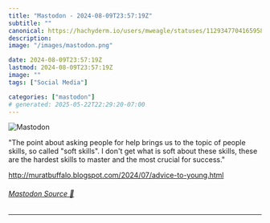 ```yaml
---
title: "Mastodon - 2024-08-09T23:57:19Z"
subtitle: ""
canonical: https://hachyderm.io/users/mweagle/statuses/112934770416595820
description:
image: "/images/mastodon.png"

date: 2024-08-09T23:57:19Z
lastmod: 2024-08-09T23:57:19Z
image: ""
tags: ["Social Media"]

categories: ["mastodon"]
# generated: 2025-05-22T22:29:20-07:00
---
```

![Mastodon](/images/mastodon.png)

<p>&quot;The point about asking people for help brings us to the topic of people skills, so called &quot;soft skills&quot;. I don&#39;t get what is soft about these skills, these are the hardest skills to master and the most crucial for success.&quot;</p><p><a href="http://muratbuffalo.blogspot.com/2024/07/advice-to-young.html" target="_blank" rel="nofollow noopener noreferrer" translate="no"><span class="invisible">http://</span><span class="ellipsis">muratbuffalo.blogspot.com/2024</span><span class="invisible">/07/advice-to-young.html</span></a></p>


###### [Mastodon Source 🐘](https://hachyderm.io/@mweagle/112934770416595820)

___
